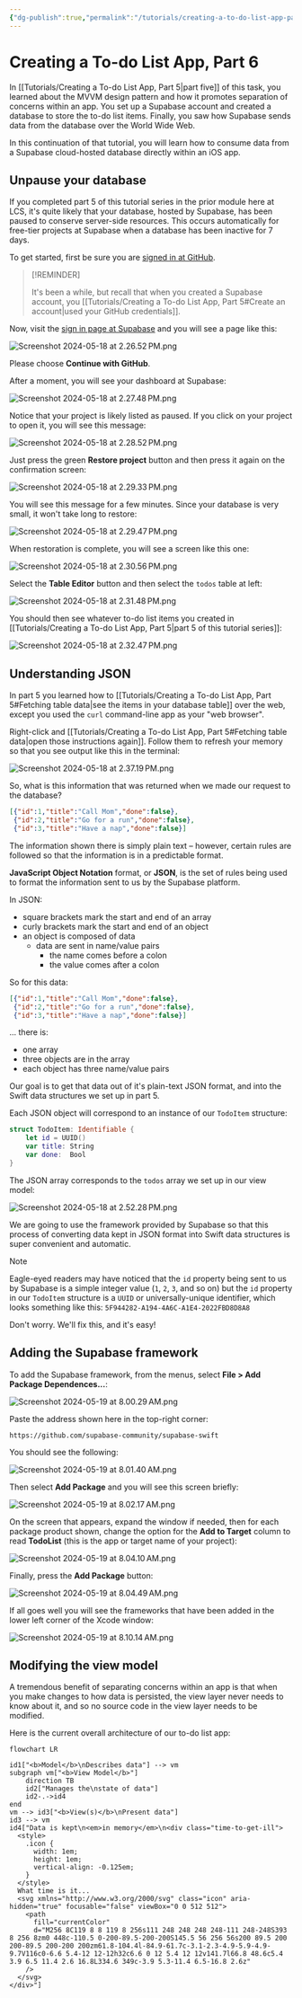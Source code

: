 ```yaml
---
{"dg-publish":true,"permalink":"/tutorials/creating-a-to-do-list-app-part-6/","dgHomeLink":true,"dgShowToc":true}
---
```



# Creating a To-do List App, Part 6

In [[Tutorials/Creating a To-do List App, Part 5\|part five]] of this task, you learned about the MVVM design pattern and how it promotes separation of concerns within an app. You set up a Supabase account and created a database to store the to-do list items. Finally, you saw how Supabase sends data from the database over the World Wide Web.

In this continuation of that tutorial, you will learn how to consume data from a Supabase cloud-hosted database directly within an iOS app.

## Unpause your database

If you completed part 5 of this tutorial series in the prior module here at LCS, it's quite likely that your database, hosted by Supabase, has been paused to conserve server-side resources. This occurs automatically for free-tier projects at Supabase when a database has been inactive for 7 days. 

To get started, first be sure you are [signed in at GitHub](https://github.com/login).

> [!REMINDER]
> 
> It's been a while, but recall that when you created a Supabase account, you [[Tutorials/Creating a To-do List App, Part 5#Create an account\|used your GitHub credentials]].

Now, visit the [sign in page at Supabase](https://supabase.com/dashboard) and you will see a page like this:

![Screenshot 2024-05-18 at 2.26.52 PM.png](/img/user/Media/Screenshot%202024-05-18%20at%202.26.52%E2%80%AFPM.png)

Please choose **Continue with GitHub**.

After a moment, you will see your dashboard at Supabase:

![Screenshot 2024-05-18 at 2.27.48 PM.png](/img/user/Media/Screenshot%202024-05-18%20at%202.27.48%E2%80%AFPM.png)

Notice that your project is likely listed as paused. If you click on your project to open it, you will see this message:

![Screenshot 2024-05-18 at 2.28.52 PM.png](/img/user/Media/Screenshot%202024-05-18%20at%202.28.52%E2%80%AFPM.png)

Just press the green **Restore project** button and then press it again on the confirmation screen:

![Screenshot 2024-05-18 at 2.29.33 PM.png](/img/user/Media/Screenshot%202024-05-18%20at%202.29.33%E2%80%AFPM.png)

You will see this message for a few minutes. Since your database is very small, it won't take long to restore:

![Screenshot 2024-05-18 at 2.29.47 PM.png](/img/user/Media/Screenshot%202024-05-18%20at%202.29.47%E2%80%AFPM.png)

When restoration is complete, you will see a screen like this one:

![Screenshot 2024-05-18 at 2.30.56 PM.png](/img/user/Media/Screenshot%202024-05-18%20at%202.30.56%E2%80%AFPM.png)

Select the **Table Editor** button and then select the `todos` table at left:

![Screenshot 2024-05-18 at 2.31.48 PM.png](/img/user/Media/Screenshot%202024-05-18%20at%202.31.48%E2%80%AFPM.png)

You should then see whatever to-do list items you created in [[Tutorials/Creating a To-do List App, Part 5\|part 5 of this tutorial series]]:

![Screenshot 2024-05-18 at 2.32.47 PM.png](/img/user/Media/Screenshot%202024-05-18%20at%202.32.47%E2%80%AFPM.png)

## Understanding JSON

In part 5 you learned how to [[Tutorials/Creating a To-do List App, Part 5#Fetching table data\|see the items in your database table]] over the web, except you used the `curl` command-line app as your "web browser".

Right-click and [[Tutorials/Creating a To-do List App, Part 5#Fetching table data\|open those instructions again]]. Follow them to refresh your memory so that you see output like this in the terminal:

![Screenshot 2024-05-18 at 2.37.19 PM.png](/img/user/Media/Screenshot%202024-05-18%20at%202.37.19%E2%80%AFPM.png)

So, what is this information that was returned when we made our request to the database?

```json
[{"id":1,"title":"Call Mom","done":false}, 
 {"id":2,"title":"Go for a run","done":false}, 
 {"id":3,"title":"Have a nap","done":false}]
```

The information shown there is simply plain text – however, certain rules are followed so that the information is in a predictable format.

**JavaScript Object Notation** format, or **JSON**, is the set of rules being used to format the information sent to us by the Supabase platform.

In JSON:

- square brackets mark the start and end of an array
- curly brackets mark the start and end of an object
- an object is composed of data
	- data are sent in name/value pairs
		- the name comes before a colon
		- the value comes after a colon

So for this data:

```json
[{"id":1,"title":"Call Mom","done":false}, 
 {"id":2,"title":"Go for a run","done":false}, 
 {"id":3,"title":"Have a nap","done":false}]
```

... there is:

- one array
- three objects are in the array
- each object has three name/value pairs

Our goal is to get that data out of it's plain-text JSON format, and into the Swift data structures we set up in part 5. 

Each JSON object will correspond to an instance of our `TodoItem` structure:

```swift
struct TodoItem: Identifiable {
    let id = UUID()
    var title: String
    var done:  Bool
}
```

The JSON array corresponds to the `todos` array we set up in our view model:

![Screenshot 2024-05-18 at 2.52.28 PM.png](/img/user/Media/Screenshot%202024-05-18%20at%202.52.28%E2%80%AFPM.png)

We are going to use the framework provided by Supabase so that this process of converting data kept in JSON format into Swift data structures is super convenient and automatic.

> [!NOTE]
> 
> Eagle-eyed readers may have noticed that the `id` property being sent to us by Supabase is a simple integer value (`1`, `2`, `3`, and so on) but the `id` property in our `TodoItem` structure is a `UUID` or universally-unique identifier, which looks something like this: `5F944282-A194-4A6C-A1E4-2022FBD8D8A8`
> 
> Don't worry. We'll fix this, and it's easy!

## Adding the Supabase framework

To add the Supabase framework, from the menus, select **File > Add Package Dependences...**:

![Screenshot 2024-05-19 at 8.00.29 AM.png](/img/user/Media/Screenshot%202024-05-19%20at%208.00.29%E2%80%AFAM.png)

Paste the address shown here in the top-right corner:

```
https://github.com/supabase-community/supabase-swift
```

You should see the following:

![Screenshot 2024-05-19 at 8.01.40 AM.png](/img/user/Media/Screenshot%202024-05-19%20at%208.01.40%E2%80%AFAM.png)

Then select **Add Package** and you will see this screen briefly:

![Screenshot 2024-05-19 at 8.02.17 AM.png](/img/user/Media/Screenshot%202024-05-19%20at%208.02.17%E2%80%AFAM.png)

On the screen that appears, expand the window if needed, then for each package product shown, change the option for the **Add to Target** column to read **TodoList** (this is the app or target name of your project):

![Screenshot 2024-05-19 at 8.04.10 AM.png](/img/user/Media/Screenshot%202024-05-19%20at%208.04.10%E2%80%AFAM.png)

Finally, press the **Add Package** button:

![Screenshot 2024-05-19 at 8.04.49 AM.png](/img/user/Media/Screenshot%202024-05-19%20at%208.04.49%E2%80%AFAM.png)

If all goes well you will see the frameworks that have been added in the lower left corner of the Xcode window: 

![Screenshot 2024-05-19 at 8.10.14 AM.png](/img/user/Media/Screenshot%202024-05-19%20at%208.10.14%E2%80%AFAM.png)

## Modifying the view model

A tremendous benefit of separating concerns within an app is that when you make changes to how data is persisted, the view layer never needs to know about it, and so no source code in the view layer needs to be modified.

Here is the current overall architecture of our to-do list app:

```mermaid
flowchart LR

id1["<b>Model</b>\nDescribes data"] --> vm
subgraph vm["<b>View Model</b>"]
	direction TB
	id2["Manages the\nstate of data"]
	id2-.->id4
end
vm --> id3["<b>View(s)</b>\nPresent data"]
id3 --> vm
id4["Data is kept\n<em>in memory</em>\n<div class="time-to-get-ill">
  <style>
    .icon {
      width: 1em;
      height: 1em;
      vertical-align: -0.125em;
    }
  </style>
  What time is it...
  <svg xmlns="http://www.w3.org/2000/svg" class="icon" aria-hidden="true" focusable="false" viewBox="0 0 512 512">
    <path
      fill="currentColor"
      d="M256 8C119 8 8 119 8 256s111 248 248 248 248-111 248-248S393 8 256 8zm0 448c-110.5 0-200-89.5-200-200S145.5 56 256 56s200 89.5 200 200-89.5 200-200 200zm61.8-104.4l-84.9-61.7c-3.1-2.3-4.9-5.9-4.9-9.7V116c0-6.6 5.4-12 12-12h32c6.6 0 12 5.4 12 12v141.7l66.8 48.6c5.4 3.9 6.5 11.4 2.6 16.8L334.6 349c-3.9 5.3-11.4 6.5-16.8 2.6z"
    />
  </svg>
</div>"]
```



